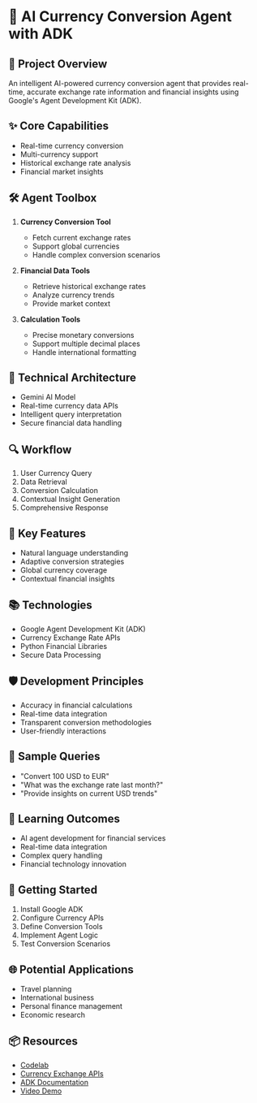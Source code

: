 # 💱 AI Currency Conversion Agent with ADK

## 🎯 Project Overview
An intelligent AI-powered currency conversion agent that provides real-time, accurate exchange rate information and financial insights using Google's Agent Development Kit (ADK).

## ✨ Core Capabilities
- Real-time currency conversion
- Multi-currency support
- Historical exchange rate analysis
- Financial market insights

## 🛠️ Agent Toolbox
1. **Currency Conversion Tool**
   - Fetch current exchange rates
   - Support global currencies
   - Handle complex conversion scenarios

2. **Financial Data Tools**
   - Retrieve historical exchange rates
   - Analyze currency trends
   - Provide market context

3. **Calculation Tools**
   - Precise monetary conversions
   - Support multiple decimal places
   - Handle international formatting

## 🧠 Technical Architecture
- Gemini AI Model
- Real-time currency data APIs
- Intelligent query interpretation
- Secure financial data handling

## 🔍 Workflow
1. User Currency Query
2. Data Retrieval
3. Conversion Calculation
4. Contextual Insight Generation
5. Comprehensive Response

## 🚀 Key Features
- Natural language understanding
- Adaptive conversion strategies
- Global currency coverage
- Contextual financial insights

## 📚 Technologies
- Google Agent Development Kit (ADK)
- Currency Exchange Rate APIs
- Python Financial Libraries
- Secure Data Processing

## 🛡️ Development Principles
- Accuracy in financial calculations
- Real-time data integration
- Transparent conversion methodologies
- User-friendly interactions

## 📝 Sample Queries
- "Convert 100 USD to EUR"
- "What was the exchange rate last month?"
- "Provide insights on current USD trends"

## 🔬 Learning Outcomes
- AI agent development for financial services
- Real-time data integration
- Complex query handling
- Financial technology innovation

## 🚦 Getting Started
1. Install Google ADK
2. Configure Currency APIs
3. Define Conversion Tools
4. Implement Agent Logic
5. Test Conversion Scenarios

## 🌐 Potential Applications
- Travel planning
- International business
- Personal finance management
- Economic research

## 📦 Resources
- [Codelab](https://codelabs.developers.google.com/codelabs/currency-agent)
- [Currency Exchange APIs](https://exchangeratesapi.io)
- [ADK Documentation](https://cloud.google.com/vertex-ai/docs)
- [Video Demo](https://youtu.be/tmOjcmuYDeo)